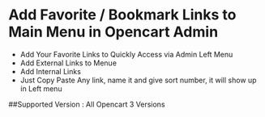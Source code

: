 # Add Favorite / Bookmark Links to Main Menu in Opencart Admin  
- Add Your Favorite Links to Quickly Access via Admin Left Menu  
- Add External Links to Menue  
- Add Internal Links  
- Just Copy Paste Any link, name it and give sort number, it will show up in Left menu  

##Supported Version : All Opencart 3 Versions  
